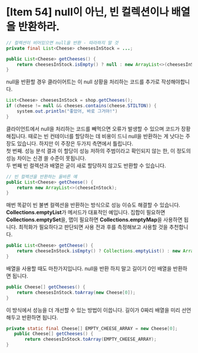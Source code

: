 # [Item 54] null이 아닌, 빈 컬렉션이나 배열을 반환하라.

``` java
// 컬렉션이 비어있으면 null을 반환 - 따라하지 말 것
private final List<Cheese> cheesesInStock = ...;

public List<Cheese> getCheeses() {
    return cheesesInStock.isEmpty() ? null : new ArrayList<>(cheesesInStock);
}
```

null을 반환할 경우 클라이어트는 이 null 상황을 처리하는 코드를 추가로 작성해야합니다.

``` java
List<Cheese> cheesesInStock = shop.getCheeses();
if (cheese != null && cheeses.contains(cheese.STILTON)) {
    system.out.println("좋았어, 바로 그거야!")
}
```

클라이언트에서 null을 처리하는 코드를 빼먹으면 오류가 발생할 수 있으며 코드가 장황해집니다. 때로는 빈 컨테이너를 할당하는 데 비용이 드니 null을 반환하는 게 낫다는 주장도 있습니다. 하지만 이 주장은 두가지 측면에서 틀립니다.</br>
첫 번째. 성능 분석 결과 이 할당이 성능 저하의 주범이라고 확인되지 않는 한, 이 정도의 성능 차이는 신경 쓸 수준이 못됩니다. </br>
두 번째 빈 컬렉션과 배열은 굳이 새로 할당하지 않고도 반환할 수 있습니다.

``` java
// 빈 컬렉션을 반환하는 올바른 예
public List<Cheese> getCheese() {
    return new ArrayList<>(cheeseInStock);
}
```

매번 똑같이 빈 불변 컬렉션을 반환하는 방식으로 성능 이슈도 해결할 수 있습니다. **Collections.emptyList**가 메서드가 대표적인 예입니다. 집합이 필요하면**Collections.emptySet**을, 맵이 필요하면 **Collections.emptyMap**을 사용하면 됩니다. 최적화가 필요하다고 판단되면 사용 전과 후를 측정해보고 사용할 것을 추천합니다.

``` java
public List<Cheese> getCheese() {
    return cheeseInStock.isEmpty() ? Collections.emptyList() : new ArrayList<>(cheeseInStock);
}
```

배열을 사용할 때도 마찬가지입니다. null을 반환 하지 말고 길이기 0인 배열을 반환하면 됩니다.

``` java
public Cheese[] getCheeses() {
    return cheesesInStock.toArray(new Cheese[0]);
}
```
이 방식에서 성능을 더 개선할 수 있는 방법이 이씁니다. 길이가 0짜리 배열을 미리 선언해두고 반환하면 됩니다.
``` java
private static final Cheese[] EMPTY_CHEESE_ARRAY = new Cheese[0];
   public Cheese[] getCheeses() {
       return cheesesInStock.toArray(EMPTY_CHEESE_ARRAY);
}
```